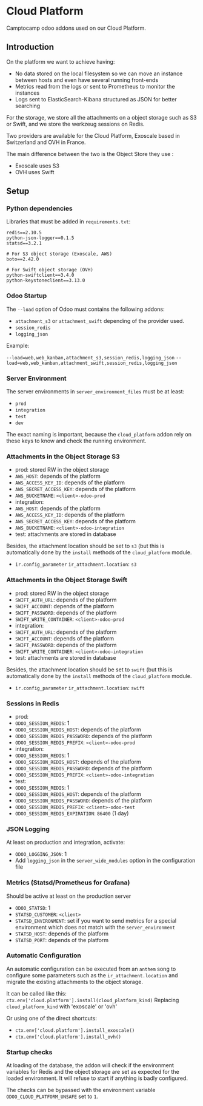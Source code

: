 # Cloud Platform

Camptocamp odoo addons used on our Cloud Platform.

## Introduction

On the platform we want to achieve having:

* No data stored on the local filesystem so we can move an instance
  between hosts and even have several running front-ends
* Metrics read from the logs or sent to Prometheus to monitor the instances
* Logs sent to ElasticSearch-Kibana structured as JSON for better searching

For the storage, we store all the attachments on a object storage such as S3 or
 Swift, and we store the werkzeug sessions on Redis.

Two providers are available for the Cloud Platform, Exoscale based in
Switzerland and OVH in France.

The main difference between the two is the Object Store they use : 

* Exoscale uses S3
* OVH uses Swift

## Setup

### Python dependencies

Libraries that must be added in ``requirements.txt``:

```
redis==2.10.5
python-json-logger==0.1.5
statsd==3.2.1

# For S3 object storage (Exoscale, AWS)
boto==2.42.0

# For Swift object storage (OVH)
python-swiftclient==3.4.0
python-keystoneclient==3.13.0
```

### Odoo Startup

The `--load` option of Odoo must contains the following addons:

* `attachment_s3` or `attachment_swift` depending of the provider used.
* `session_redis`
* `logging_json`

Example:

`--load=web,web_kanban,attachment_s3,session_redis,logging_json`
`--load=web,web_kanban,attachment_swift,session_redis,logging_json`

### Server Environment

The server environments in `server_environment_files` must be at least:

* `prod`
* `integration`
* `test`
* `dev`

The exact naming is important, because the `cloud_platform` addon rely on these keys to know and check the running environment.


### Attachments in the Object Storage S3

* prod: stored RW in the object storage
 * `AWS_HOST`: depends of the platform
 * `AWS_ACCESS_KEY_ID`: depends of the platform
 * `AWS_SECRET_ACCESS_KEY`: depends of the platform
 * `AWS_BUCKETNAME`: `<client>-odoo-prod`
* integration:
 * `AWS_HOST`: depends of the platform
 * `AWS_ACCESS_KEY_ID`: depends of the platform
 * `AWS_SECRET_ACCESS_KEY`: depends of the platform
 * `AWS_BUCKETNAME`: `<client>-odoo-integration`
* test: attachments are stored in database

Besides, the attachment location should be set to `s3` (but this is
automatically done by the `install` methods of the `cloud_platform` module.
 * `ir.config_parameter` `ir_attachment.location`: `s3`


### Attachments in the Object Storage Swift

* prod: stored RW in the object storage
 * `SWIFT_AUTH_URL`: depends of the platform
 * `SWIFT_ACCOUNT`: depends of the platform
 * `SWIFT_PASSWORD`: depends of the platform
 * `SWIFT_WRITE_CONTAINER`: `<client>-odoo-prod`
* integration:
 * `SWIFT_AUTH_URL`: depends of the platform
 * `SWIFT_ACCOUNT`: depends of the platform
 * `SWIFT_PASSWORD`: depends of the platform
 * `SWIFT_WRITE_CONTAINER`: `<client>-odoo-integration`
* test: attachments are stored in database

Besides, the attachment location should be set to `swift` (but this is
automatically done by the `install` methods of the `cloud_platform` module.
 * `ir.config_parameter` `ir_attachment.location`: `swift`

### Sessions in Redis

* prod:
 * `ODOO_SESSION_REDIS`: 1
 * `ODOO_SESSION_REDIS_HOST`: depends of the platform
 * `ODOO_SESSION_REDIS_PASSWORD`: depends of the platform
 * `ODOO_SESSION_REDIS_PREFIX`: `<client>-odoo-prod`
* integration:
 * `ODOO_SESSION_REDIS`: 1
 * `ODOO_SESSION_REDIS_HOST`: depends of the platform
 * `ODOO_SESSION_REDIS_PASSWORD`: depends of the platform
 * `ODOO_SESSION_REDIS_PREFIX`: `<client>-odoo-integration`
* test:
 * `ODOO_SESSION_REDIS`: 1
 * `ODOO_SESSION_REDIS_HOST`: depends of the platform
 * `ODOO_SESSION_REDIS_PASSWORD`: depends of the platform
 * `ODOO_SESSION_REDIS_PREFIX`: `<client>-odoo-test`
 * `ODOO_SESSION_REDIS_EXPIRATION`: `86400` (1 day)

### JSON Logging

At least on production and integration, activate:
* `ODOO_LOGGING_JSON`: 1
* Add ``logging_json`` in the ``server_wide_modules`` option in the
  configuration file

### Metrics (Statsd/Prometheus for Grafana)

Should be active at least on the production server

* `ODOO_STATSD`: 1
* `STATSD_CUSTOMER`: `<client>`
* `STATSD_ENVIRONMENT`: set if you want to send metrics for a special
  environment which does not match with the `server_environment`
* `STATSD_HOST`: depends of the platform
* `STATSD_PORT`: depends of the platform

### Automatic Configuration

An automatic configuration can be executed from an `anthem` song to configure
some parameters such as the `ir_attachment.location` and migrate the existing
attachments to the object storage.

It can be called like this: 
    `ctx.env['cloud.platform'].install(cloud_platform_kind)`
Replacing `cloud_platform_kind` with 'exoscale' or 'ovh'

Or using one of the direct shortcuts:

 * `ctx.env['cloud.platform'].install_exoscale()`
 * `ctx.env['cloud.platform'].install_ovh()`

### Startup checks

At loading of the database, the addon will check if the environment variables
for Redis and the object storage are set as expected for the loaded
environment. It will refuse to start if anything is badly configured.

The checks can be bypassed with the environment variable
`ODOO_CLOUD_PLATFORM_UNSAFE` set to `1`.
